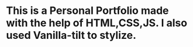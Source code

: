 <h1>This is a Personal Portfolio made with the help of HTML,CSS,JS. I also used Vanilla-tilt to stylize.</h1>

<h1><a href='https://betabot2002.github.io/Portfolio/' target='_blank'/></h1>
